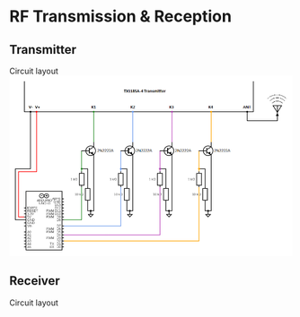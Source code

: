# RF Transmission & Reception


## Transmitter

Circuit layout
![](https://github.com/makaufmanUI/IoT/blob/main/FinalProject/RF/images/transmitter_circuit.png)


## Receiver

Circuit layout
